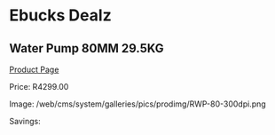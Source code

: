 
# Ebucks Dealz
## Water Pump 80MM 29.5KG
[Product Page](https://www.ebucks.com/web/shop/productSelected.do?prodId=1199918330&catId=1179827370)

Price: R4299.00

Image: /web/cms/system/galleries/pics/prodimg/RWP-80-300dpi.png

Savings: 


	